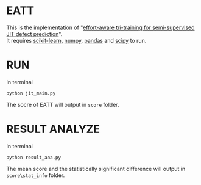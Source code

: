 # EATT
This is the implementation of "[effort-aware tri-training for semi-supervised JIT defect prediction](https://link.springer.com/chapter/10.1007%2F978-3-030-16145-3_23)".  
It requires [scikit-learn](http://scikit-learn.org/stable/install.html), [numpy](http://www.numpy.org/), [pandas](https://pandas.pydata.org/) and [scipy](https://www.scipy.org/) to run.

# RUN
In terminal
```
python jit_main.py
```
The socre of EATT will output in `score` folder.

# RESULT ANALYZE
In terminal
```
python result_ana.py
```
The mean score and the statistically significant difference will output in `score\stat_info` folder.

